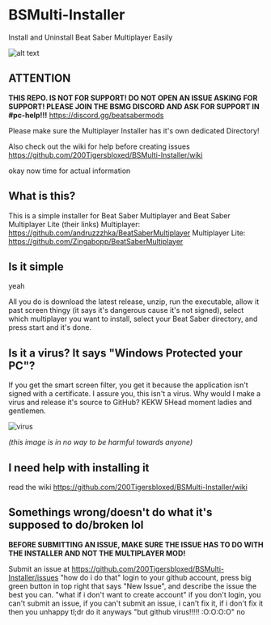 # BSMulti-Installer
Install and Uninstall Beat Saber Multiplayer Easily

![alt text](https://tigersserver.xyz/wp-content/uploads/2020/05/bsmi2.png)

## ATTENTION
**THIS REPO. IS NOT FOR SUPPORT! DO NOT OPEN AN ISSUE ASKING FOR SUPPORT! PLEASE JOIN THE BSMG DISCORD AND ASK FOR SUPPORT IN #pc-help!!!**
https://discord.gg/beatsabermods

Please make sure the Multiplayer Installer has it's own dedicated Directory!

Also check out the wiki for help before creating issues
https://github.com/200Tigersbloxed/BSMulti-Installer/wiki

okay now time for actual information

## What is this?
This is a simple installer for Beat Saber Multiplayer and Beat Saber Multiplayer Lite
(their links)
Multiplayer: https://github.com/andruzzzhka/BeatSaberMultiplayer
Multiplayer Lite: https://github.com/Zingabopp/BeatSaberMultiplayer

## Is it simple
yeah

All you do is download the latest release, unzip, run the executable, allow it past screen thingy (it says it's dangerous cause it's not signed), select which multiplayer you want to install, select your Beat Saber directory, and press start and it's done.

## Is it a virus? It says "Windows Protected your PC"?
If you get the smart screen filter, you get it because the application isn't signed with a certificate. I assure you, this isn't a virus. Why would I make a virus and release it's source to GitHub? KEKW 5Head moment ladies and gentlemen.

![virus](https://drive.tigersserver.xyz/uploads/200Tigersbloxed/Screen%20Shot%202020-07-20%20at%2010.15.37%20AM.png)

*(this image is in no way to be harmful towards anyone)*

## I need help with installing it
read the wiki
https://github.com/200Tigersbloxed/BSMulti-Installer/wiki

## Somethings wrong/doesn't do what it's supposed to do/broken lol

**BEFORE SUBMITTING AN ISSUE, MAKE SURE THE ISSUE HAS TO DO WITH THE INSTALLER AND NOT THE MULTIPLAYER MOD!**

Submit an issue at https://github.com/200Tigersbloxed/BSMulti-Installer/issues
"how do i do that"
login to your github account, press big green button in top right that says "New Issue", and describe the issue the best you can.
"what if i don't want to create account"
if you don't login, you can't submit an issue, if you can't submit an issue, i can't fix it, if i don't fix it then you unhappy
tl;dr do it anyways
"but github virus!!!!! :O:O:O:O"
no

